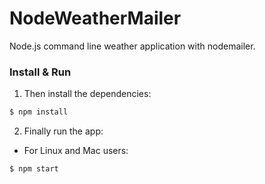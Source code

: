 # NodeWeatherMailer
Node.js command line weather application with nodemailer.
### Install & Run

1.  Then install the dependencies:

```bash
$ npm install
```

2.  Finally run the app:

- For Linux and Mac users:

```bash
$ npm start
```
